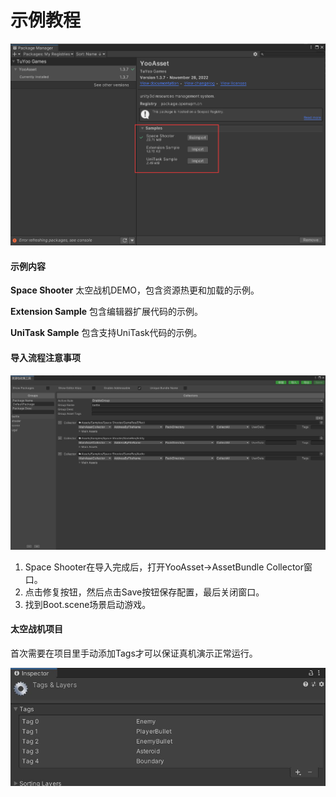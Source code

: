 # 示例教程

![image](./Image/Samples-img1.png)

#### 示例内容

**Space Shooter** 太空战机DEMO，包含资源热更和加载的示例。

**Extension Sample** 包含编辑器扩展代码的示例。 

**UniTask Sample** 包含支持UniTask代码的示例。

#### 导入流程注意事项

![image](./Image/AssetCollector-img1.jpg)

1. Space Shooter在导入完成后，打开YooAsset->AssetBundle Collector窗口。
1. 点击修复按钮，然后点击Save按钮保存配置，最后关闭窗口。
3. 找到Boot.scene场景启动游戏。

#### 太空战机项目

首次需要在项目里手动添加Tags才可以保证真机演示正常运行。

![image](./Image/Samples-img3.jpg)

